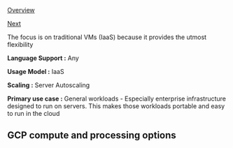 [Overview](https://github.com/paulowe/gcp/blob/main/readme.md)

[Next](https://github.com/paulowe/gcp/blob/main/compute-processing-options.md)

The focus is on traditional VMs (IaaS) because it provides the utmost flexibility

**Language Support :** Any

**Usage Model :** IaaS

**Scaling :** Server Autoscaling

**Primary use case :** General workloads - Especially enterprise infrastructure designed to run on servers. 
This makes those workloads portable and easy to run in the cloud

## GCP compute and processing options
